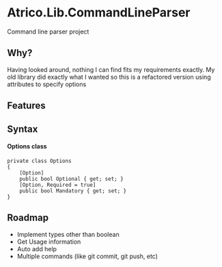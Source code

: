 # Atrico.Lib.CommandLineParser
Command line parser project

## Why?
Having looked around, nothing I can find fits my requirements exactly.  My old library did exactly what I wanted so this is a refactored version using attributes to specify options

## Features

## Syntax

#### Options class
```
private class Options
{
    [Option]
    public bool Optional { get; set; }
    [Option, Required = true]
    public bool Mandatory { get; set; }
}
```
## Roadmap

* Implement types other than boolean
* Get Usage information
* Auto add help
* Multiple commands (like git commit, git push, etc)
